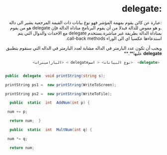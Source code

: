  
<div dir = "rtl">


# :delegate 



 :عبارة عن كائن يقوم بمهمة المؤشر  فهو نوع بيانات ذات القيمة المرجعية يشير الى دالة .و هو مفوض للدالة فبدلا من أن يقوم البرنامج مناداة الدالة فإن delegate هو من يقوم بمناداة الدالة بطريقة غير مباشرة.يستخدم delegate مع الاحداث والدوال التي يتم استدعاءها عكسيا اي الى الوراء call-back  methods.

ويجب أن تكون عدد البارمتر في الداله مشابة لعدد البارمتر في الداله التي سنقوم بتطبيق **delegate**  عليها**.**

```c#
 <delegate>  <نوع البيانات> < اسمdelegate > <الباراميترات>
  ```

</div>

```c#

public  delegate  void printString(string s);

printString ps1 =  new printString(WriteToScreen);

printString ps2 =  new printString(WriteToFile);

  public  static  int  AddNum(int p) {

 num += p;

  return num;  }

  public  static  int  MultNum(int q) {

 num *= q;

  return num;
  ```


